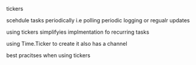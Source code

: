 tickers 

scehdule tasks periodically i.e polling periodic logging or regualr updates

using tickers simplifyies implmentation fo recurring tasks

using Time.Ticker to create it also has a channel


best pracitses when using tickers

